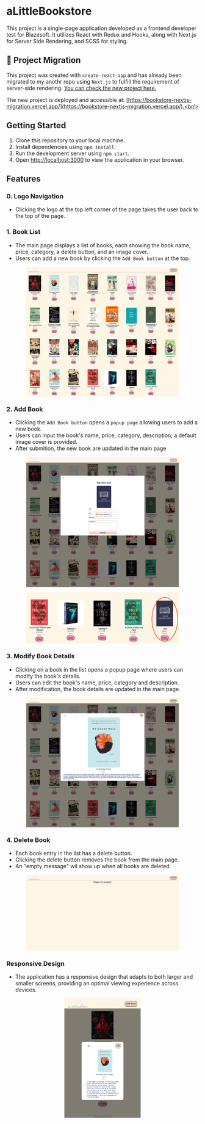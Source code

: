 # aLittleBookstore

This project is a single-page application developed as a frontend developer test for Blazesoft. It utilizes React with Redux and Hooks, along with Next.js for Server Side Rendering, and SCSS for styling.<br/>

## 🚨 Project Migration
This project was created with `create-react-app` and has already been migrated to my anothr repo using `Next.js` to fulfill the requirement of server-side rendering. <a href="https://github.com/lorraineC26/bookstore-nextjs-migration">You can check the new project here.</a>

The new project is deployed and accessible at: [https://bookstore-nextjs-migration.vercel.app/](https://bookstore-nextjs-migration.vercel.app/).<br/>


## Getting Started

1. Clone this repository to your local machine.
2. Install dependencies using `npm install`.
3. Run the development server using `npm start`.
4. Open [http://localhost:3000](http://localhost:3000) to view the application in your browser.


## Features

### 0. Logo Navigation
- Clicking the logo at the top left corner of the page takes the user back to the top of the page.

### 1. Book List
- The main page displays a list of books, each showing the book name, price, category, a delete button, and an image cover.
- Users can add a new book by clicking the `Add Book button` at the top.

<p align="center">
  <img src="https://github.com/lorraineC26/bookstore-nextjs-migration/blob/main/public/02-main-page.png?raw=true" alt="Book List" width="400px" style="display: block; margin: 0 auto;">
</p>

### 2. Add Book
- Clicking the `Add Book button` opens a `popup page` allowing users to add a new book.
- Users can input the book's name, price, category, description; a default image cover is provided.
- After submition, the new book are updated in the main page

<p align="center">
  <img src="https://github.com/lorraineC26/bookstore-nextjs-migration/blob/main/public/05-add-new-book.png?raw=true" alt="add new book" width="400px" style="display: block; margin: 0 auto;">
</p>

<p align="center">
  <img src="https://github.com/lorraineC26/bookstore-nextjs-migration/blob/main/public/06-new-book.png?raw=true" alt="updated main page" width="400px" style="display: block; margin: 0 auto;">
</p>

### 3. Modify Book Details
- Clicking on a book in the list opens a popup page where users can modify the book's details.
- Users can edit the book's name, price, category and description.
- After modification, the book details are updated in the main page.

<p align="center">
  <img src="https://github.com/lorraineC26/bookstore-nextjs-migration/blob/main/public/03-book-details-popup.png?raw=true" alt="edit book" width="400px" style="display: block; margin: 0 auto;">
</p>

### 4. Delete Book
- Each book entry in the list has a delete button.
- Clicking the delete button removes the book from the main page.
- An "empty message" wil show up when all books are deleted.

<p align="center">
  <img src="https://github.com/lorraineC26/bookstore-nextjs-migration/blob/main/public/01-empty-message.png?raw=true" alt="empty booklist msg" width="400px" style="display: block; margin: 0 auto;">
</p>

### Responsive Design
- The application has a responsive design that adapts to both larger and smaller screens, providing an optimal viewing experience across devices.

<p align="center">
  <img src="https://github.com/lorraineC26/bookstore-nextjs-migration/blob/main/public/07-responsive-design.png?raw=true" alt="responsive deisgn" width="200px" style="display: block; margin: 0 auto;">
</p>

